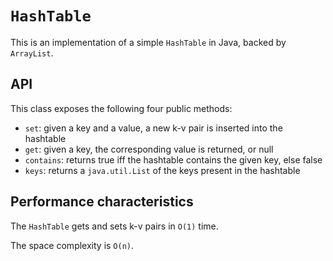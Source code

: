 # `HashTable`

This is an implementation of a simple `HashTable` in Java, backed by `ArrayList`.

## API

This class exposes the following four public methods:

* `set`: given a key and a value, a new k-v pair is inserted into the hashtable
* `get`: given a key, the corresponding value is returned, or null
* `contains`: returns true iff the hashtable contains the given key, else false
* `keys`: returns a `java.util.List` of the keys present in the hashtable

## Performance characteristics

The `HashTable` gets and sets k-v pairs in `O(1)` time.

The space complexity is `O(n)`.
